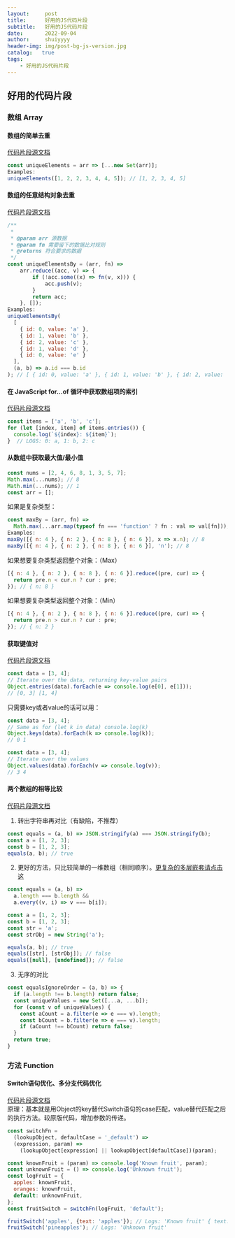 ```yaml
---
layout:     post
title:      好用的JS代码片段
subtitle:   好用的JS代码片段
date:       2022-09-04
author:     shuiyyyy
header-img: img/post-bg-js-version.jpg
catalog:   true
tags:
    - 好用的JS代码片段
---
```

## 好用的代码片段

### 数组 Array

#### 数组的简单去重
[代码片段源文档](https://www.30secondsofcode.org/js/s/unique-elements)

```JavaScript
const uniqueElements = arr => [...new Set(arr)];
Examples:
uniqueElements([1, 2, 2, 3, 4, 4, 5]); // [1, 2, 3, 4, 5]
```

#### 数组的任意结构对象去重
[代码片段源文档](https://www.30secondsofcode.org/js/s/unique-elements-by)
```JavaScript
/**
 * 
 * @param arr 源数据
 * @param fn 需要留下的数据比对规则
 * @returns 符合要求的数据
 */
const uniqueElementsBy = (arr, fn) =>
    arr.reduce((acc, v) => {
        if (!acc.some((x) => fn(v, x))) {
            acc.push(v);
        }
        return acc;
    }, []);
Examples:
uniqueElementsBy(
  [
    { id: 0, value: 'a' },
    { id: 1, value: 'b' },
    { id: 2, value: 'c' },
    { id: 1, value: 'd' },
    { id: 0, value: 'e' }
  ],
  (a, b) => a.id === b.id
); // [ { id: 0, value: 'a' }, { id: 1, value: 'b' }, { id: 2, value: 'c' } ]
```
#### 在 JavaScript for...of 循环中获取数组项的索引
[代码片段源文档](https://www.30secondsofcode.org/articles/s/javascript-index-for-of-loop)

```JavaScript
const items = ['a', 'b', 'c'];
for (let [index, item] of items.entries()) {
  console.log(`${index}: ${item}`);
}  // LOGS: 0: a, 1: b, 2: c
```

#### 从数组中获取最大值/最小值
```JavaScript
const nums = [2, 4, 6, 8, 1, 3, 5, 7];
Math.max(...nums); // 8
Math.min(...nums); // 1
const arr = [];
```
如果是复杂类型：
```JavaScript
const maxBy = (arr, fn) =>
  Math.max(...arr.map(typeof fn === 'function' ? fn : val => val[fn]));
Examples:
maxBy([{ n: 4 }, { n: 2 }, { n: 8 }, { n: 6 }], x => x.n); // 8
maxBy([{ n: 4 }, { n: 2 }, { n: 8 }, { n: 6 }], 'n'); // 8
```
如果想要复杂类型返回整个对象：（Max）
```JavaScript
[{ n: 4 }, { n: 2 }, { n: 8 }, { n: 6 }].reduce((pre, cur) => {
  return pre.n < cur.n ? cur : pre;
}); // { n: 8 }
```
如果想要复杂类型返回整个对象：（Min）
```JavaScript
[{ n: 4 }, { n: 2 }, { n: 8 }, { n: 6 }].reduce((pre, cur) => {
  return pre.n > cur.n ? cur : pre;
}); // { n: 2 }
```

#### 获取键值对
[代码片段源文档](https://www.30secondsofcode.org/articles/s/eslint-refactor-for-in)
```JavaScript
const data = [3, 4];
// Iterate over the data, returning key-value pairs
Object.entries(data).forEach(e => console.log(e[0], e[1]));
// [0, 3] [1, 4]
```
只需要key或者value的话可以用：
```JavaScript
const data = [3, 4];
// Same as for (let k in data) console.log(k)
Object.keys(data).forEach(k => console.log(k));
// 0 1

const data = [3, 4];
// Iterate over the values
Object.values(data).forEach(v => console.log(v));
// 3 4
```

#### 两个数组的相等比较
[代码片段源文档](https://www.30secondsofcode.org/articles/s/javascript-array-comparison)

1. 转出字符串再对比（有缺陷，不推荐）
```JavaScript
const equals = (a, b) => JSON.stringify(a) === JSON.stringify(b);
const a = [1, 2, 3];
const b = [1, 2, 3];
equals(a, b); // true
```
2. 更好的方法，只比较简单的一维数组（相同顺序）。[更复杂的多层嵌套请点击这](https://www.30secondsofcode.org/js/s/equals)
```JavaScript
const equals = (a, b) =>
  a.length === b.length &&
  a.every((v, i) => v === b[i]);

const a = [1, 2, 3];
const b = [1, 2, 3];
const str = 'a';
const strObj = new String('a');

equals(a, b); // true
equals([str], [strObj]); // false
equals([null], [undefined]); // false
```
3. 无序的对比
```JavaScript
const equalsIgnoreOrder = (a, b) => {
  if (a.length !== b.length) return false;
  const uniqueValues = new Set([...a, ...b]);
  for (const v of uniqueValues) {
    const aCount = a.filter(e => e === v).length;
    const bCount = b.filter(e => e === v).length;
    if (aCount !== bCount) return false;
  }
  return true;
}
```

### 方法 Function

#### Switch语句优化、多分支代码优化
[代码片段源文档](https://www.30secondsofcode.org/articles/s/javascript-switch-object)  
原理：基本就是用Object的key替代Switch语句的case匹配，value替代匹配之后的执行方法。较原版代码，增加参数的传递。  

```JavaScript
const switchFn =
  (lookupObject, defaultCase = '_default') =>
  (expression, param) =>
    (lookupObject[expression] || lookupObject[defaultCase])(param);

const knownFruit = (param) => console.log('Known fruit', param);
const unknownFruit = () => console.log('Unknown fruit');
const logFruit = {
  apples: knownFruit,
  oranges: knownFruit,
  default: unknownFruit,
};
const fruitSwitch = switchFn(logFruit, 'default');

fruitSwitch('apples', {text: 'apples'}); // Logs: 'Known fruit' { text: 'apples' }
fruitSwitch('pineapples'); // Logs: 'Unknown fruit'
```